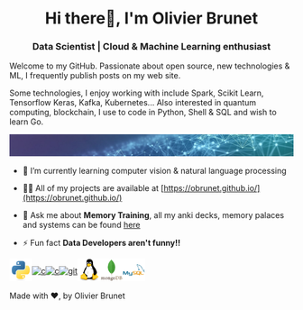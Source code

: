 
<h1 align="center">Hi there👋, I'm Olivier Brunet</h1>
<h3 align="center">Data Scientist  | Cloud & Machine Learning enthusiast</h3>

Welcome to my GitHub.  Passionate about open source, new technologies & ML, I frequently publish posts on my web site.

Some technologies, I enjoy working with include Spark, Scikit Learn, Tensorflow Keras, Kafka, Kubernetes... Also interested in quantum computing, blockchain, I use to code in Python, Shell & SQL and wish to learn Go.

<img src="https://github.com/obrunet/obrunet/blob/main/banner_ai.jpg"/>

- 🌱 I’m currently learning computer vision & natural language processing

- 👨‍💻 All of my projects are available at [https://obrunet.github.io/](https://obrunet.github.io/)

- 💬 Ask me about **Memory Training**, all my anki decks, memory palaces and systems can be found [here](https://obrunet.github.io/)

- ⚡ Fun fact **Data Developers aren't funny!!**


    
    
<p align="left" style="display: flex; align-items:center; flex-wrap: wrap;"> <a href="https://www.python.org" target="_blank" rel="noreferrer"> <img src="https://raw.githubusercontent.com/devicons/devicon/master/icons/python/python-original.svg" alt="python" width="40" height="40"/> </a> <a href="https://pandas.pydata.org/" target="_blank" rel="noreferrer"> <img src="https://pandas.pydata.org/static/img/pandas_secondary.svg" alt="c" width="40" height="40"/> </a> <a 
href="https://numpy.org/" target="_blank" rel="noreferrer"> <img src="https://github.com/numpy/numpy/blob/main/branding/logo/secondary/numpylogo2.svg" alt="c" width="40" height="40"/> </a> <a 
href="https://git-scm.com/" target="_blank" rel="noreferrer"> <img src="https://www.vectorlogo.zone/logos/git-scm/git-scm-icon.svg" alt="git" width="40" height="40"/> </a> <a href="https://www.linux.org/" target="_blank" rel="noreferrer"> <img src="https://raw.githubusercontent.com/devicons/devicon/master/icons/linux/linux-original.svg" alt="linux" width="40" height="40"/> </a> <a 
href="https://www.mongodb.com/" target="_blank" rel="noreferrer"> <img src="https://raw.githubusercontent.com/devicons/devicon/master/icons/mongodb/mongodb-original-wordmark.svg" alt="mongodb" width="40" height="40"/> </a> <a 
href="https://www.mysql.com/" target="_blank" rel="noreferrer"> <img src="https://raw.githubusercontent.com/devicons/devicon/master/icons/mysql/mysql-original-wordmark.svg" alt="mysql" width="40" height="40"/> </a> 



Made with ❤, by Olivier Brunet
    
